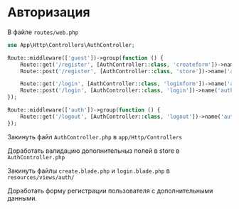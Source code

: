 # Авторизация

В файле `routes/web.php`

```php
use App\Http\Controllers\AuthController;

Route::middleware(['guest'])->group(function () {
    Route::get('/register', [AuthController::class, 'createform'])->name('auth.createform');
    Route::post('/register', [AuthController::class, 'store'])->name('auth.store');

    Route::get('/login', [AuthController::class, 'loginform'])->name('auth.loginform');
    Route::post('/login', [AuthController::class, 'login'])->name('auth.login');
});

Route::middleware(['auth'])->group(function () {
    Route::get('/logout', [AuthController::class, 'logout'])->name('auth.logout');
});
```

Закинуть файл `AuthController.php` в `app/Http/Controllers`

Доработать валидацию дополнительныз полей в store в `AuthController.php`

Закинуть файлы `create.blade.php` и `login.blade.php` в `resources/views/auth/`

Доработать форму регистрации пользователя с дополнительными данными.
